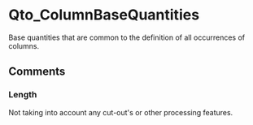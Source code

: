 # Qto_ColumnBaseQuantities

Base quantities that are common to the definition of all occurrences of columns.
<!-- end of short definition -->



## Comments

### Length

Not taking into account any cut-out's or other processing features.

